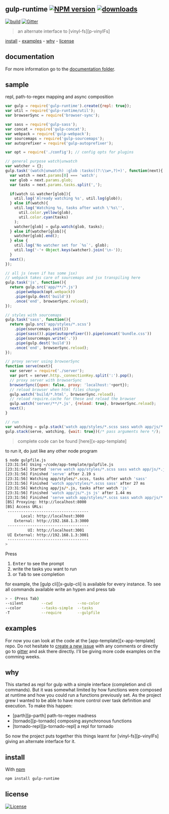 ## gulp-runtime [![NPM version][badge-version]][x-npm] [![downloads][badge-downloads]][x-npm]

[![build][badge-build]][x-travis]
[![Gitter][badge-gitter]][x-gitter]

> an alternate interface to [vinyl-fs][p-vinylFs]

[install](#install) -
[examples](#examples) -
[why](#why) -
[license](#license)

## documentation

For more information go to the [documentation folder](./docs).

## sample

repl, path-to-regex mapping and async composition

````js
var gulp = require('gulp-runtime').create({repl: true});
var util = require('gulp-runtime/util');
var browserSync = require('browser-sync');

var sass = require('gulp-sass');
var concat = require('gulp-concat');
var webpack = require('gulp-webpack');
var sourcemaps = require('gulp-sourcemaps');
var autoprefixer = require('gulp-autoprefixer');

var opt = require('./config'); // config opts for plugins

// general purpose watch|unwatch
var watcher = {};
gulp.task('(watch|unwatch) :glob :tasks((?:\\w+,?)+)', function(next){
  var watch = next.params[0] === 'watch';
  var glob = next.params.glob;
  var tasks = next.params.tasks.split(',');

  if(watch && watcher[glob]){
    util.log('Already watching %s', util.log(glob));
  } else if(watch){
    util.log('Watching %s, tasks after watch \'%s\'',
      util.color.yellow(glob),
      util.color.cyan(tasks)
    );
    watcher[glob] = gulp.watch(glob, tasks);
  } else if(watcher[glob]){
    watcher[glob].end();
  } else {
    util.log('No watcher set for `%s`', glob);
    util.log('-'+ Object.keys(watcher).join('\n-'));
  }
  next();
});

// all js (even if has some jsx)
// webpack takes care of sourcemaps and jsx transpiling here
gulp.task('js', function(){
  return gulp.src('app/**/*.js')
    .pipe(webpack(opt.webpack))
    .pipe(gulp.dest('build'))
    .once('end', browserSync.reload);
});

// styles with sourcemaps
gulp.task('sass', function(){
  return gulp.src('app/styles/*.scss')
    .pipe(sourcemaps.init())
    .pipe(sass()).pipe(autoprefixer()).pipe(concat('bundle.css'))
    .pipe(sourcemaps.write('.'))
    .pipe(gulp.dest('build'))
    .once('end', browserSync.reload);
});

// proxy server using browserSync
function serve(next){
  var server = require('./server');
  var port = server.http._connectionKey.split(':').pop();
  // proxy server with browserSync
  browserSync({open: false, proxy: 'localhost:'+port});
  // reload browser when html files change
  gulp.watch('build/*.html', browserSync.reload);
  // reload require.cache for these and reload the browser
  gulp.watch('server/**/*.js', {reload: true}, browserSync.reload);
  next();
}

// run
var watching = gulp.stack('watch app/styles/*.scss sass watch app/js/*.js js');
gulp.stack(serve, watching, {wait: true})(/* pass arguments here */);
````
> complete code can be found [here][x-app-template]

to run it, do just like any other node program

```sh
$ node gulpfile.js
[23:31:54] Using ~/code/app-template/gulpfile.js
[23:31:54] Started 'serve watch app/styles/*.scss sass watch app/js/*.js js' in series
[23:31:56] Finished 'serve' after 2.19 s
[23:31:56] Watching app/styles/*.scss, tasks after watch 'sass'
[23:31:56] Finished 'watch app/styles/*.scss sass' after 27 ms
[23:31:56] Watching app/js/*.js, tasks after watch 'js'
[23:31:56] Finished 'watch app/js/*.js js' after 1.44 ms
[23:31:56] Finished 'serve watch app/styles/*.scss sass watch app/js/*.js js' after 2.22 s
[BS] Proxying: http://localhost:8000
[BS] Access URLs:
 ------------------------------------
       Local: http://localhost:3000
    External: http://192.168.1.3:3000
 ------------------------------------
          UI: http://localhost:3001
 UI External: http://192.168.1.3:3001
 ------------------------------------
>
```

Press

1. <kbd>Enter</kbd> to see the prompt
1. write the tasks you want to run
1. or <kbd>Tab</kbd> to see completion

for example, the [gulp cli][x-gulp-cli] is available for every instance. To see all commands available write an hypen and press tab

```sh
> - (Press Tab)
--silent        --cwd           --no-color
--color         --tasks-simple  --tasks
-T              --require       --gulpfile
```

## examples

For now you can look at the code at the [app-template][x-app-template] repo. Do not hesitate to [create a new issue][x-new-issue] with any comments or directly go to [gitter][x-gitter] and ask there directly. I'll be giving more code examples on the comming weeks.

## why

This started as repl for gulp with a simple interface (completion and cli commands). But it was somewhat limited by how functions were composed at runtime and how you could run a functions previously set. As the project grew I wanted to be able to have more control over task definition and execution. To make this happen:

 - [parth][p-parth] path-to-regex madness
 - [tornado][p-tornado] composing asynchronous functions
 - [tornado-repl][p-tornado-repl] a repl for tornado

So now the project puts together this things learnt for [vinyl-fs][p-vinylFs] giving an alternate interface for it.

## install

With [npm](http://www.npmjs.com)

```sh
npm install gulp-runtime
```

## license

[![License][badge-license]][x-license]

<!-- links -->

[x-npm]: https://npmjs.com/gulp-runtime
[x-gitter]: https://gitter.im/stringparser/gulp-runtime
[x-travis]: https://travis-ci.org/stringparser/gulp-runtime/builds
[x-license]: http://opensource.org/licenses/MIT
[x-new-issue]: https://github.com/stringparser/gulp-runtime/issues/new

[badge-build]: http://img.shields.io/travis/stringparser/gulp-runtime/master.svg?style=flat-square
[badge-gitter]: https://badges.gitter.im/Join%20Chat.svg
[badge-version]: http://img.shields.io/npm/v/gulp-runtime.svg?style=flat-square
[badge-license]: http://img.shields.io/npm/l/gulp-runtime.svg?style=flat-square
[badge-downloads]: http://img.shields.io/npm/dm/gulp-runtime.svg?style=flat-square
